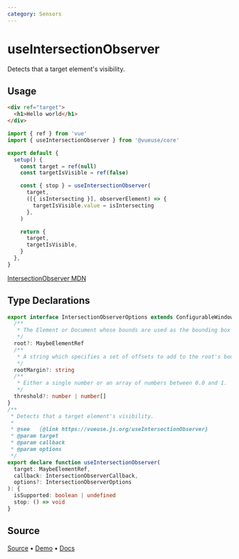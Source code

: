 ```yaml
---
category: Sensors
---
```


# useIntersectionObserver

Detects that a target element's visibility.

## Usage

```html
<div ref="target">
  <h1>Hello world</h1>
</div>
```

```js
import { ref } from 'vue'
import { useIntersectionObserver } from '@vueuse/core'

export default {
  setup() {
    const target = ref(null)
    const targetIsVisible = ref(false)

    const { stop } = useIntersectionObserver(
      target,
      ([{ isIntersecting }], observerElement) => {
        targetIsVisible.value = isIntersecting
      },
    )

    return {
      target,
      targetIsVisible,
    }
  },
}
```

[IntersectionObserver MDN](https://developer.mozilla.org/en-US/docs/Web/API/IntersectionObserver/IntersectionObserver)


<!--FOOTER_STARTS-->
## Type Declarations

```typescript
export interface IntersectionObserverOptions extends ConfigurableWindow {
  /**
   * The Element or Document whose bounds are used as the bounding box when testing for intersection.
   */
  root?: MaybeElementRef
  /**
   * A string which specifies a set of offsets to add to the root's bounding_box when calculating intersections.
   */
  rootMargin?: string
  /**
   * Either a single number or an array of numbers between 0.0 and 1.
   */
  threshold?: number | number[]
}
/**
 * Detects that a target element's visibility.
 *
 * @see   {@link https://vueuse.js.org/useIntersectionObserver}
 * @param target
 * @param callback
 * @param options
 */
export declare function useIntersectionObserver(
  target: MaybeElementRef,
  callback: IntersectionObserverCallback,
  options?: IntersectionObserverOptions
): {
  isSupported: boolean | undefined
  stop: () => void
}
```

## Source

[Source](https://github.com/vueuse/vueuse/blob/main/packages/core/useIntersectionObserver/index.ts) • [Demo](https://github.com/vueuse/vueuse/blob/main/packages/core/useIntersectionObserver/demo.vue) • [Docs](https://github.com/vueuse/vueuse/blob/main/packages/core/useIntersectionObserver/index.md)


<!--FOOTER_ENDS-->
